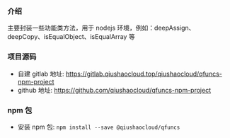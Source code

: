 ### 介绍
主要封装一些功能类方法，用于 nodejs 环境，例如：deepAssign、deepCopy、isEqualObject、isEqualArray 等

### 项目源码
* 自建 gitlab 地址: https://gitlab.qiushaocloud.top/qiushaocloud/qfuncs-npm-project
* github 地址: https://github.com/qiushaocloud/qfuncs-npm-project

### npm 包
* 安装 npm 包: `npm install --save @qiushaocloud/qfuncs`
